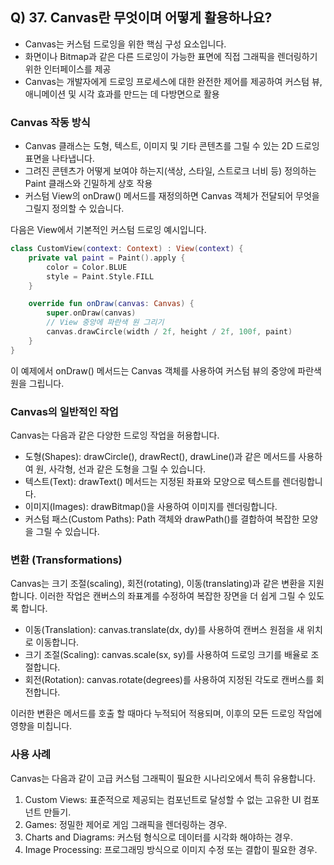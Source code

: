 ## Q) 37. Canvas란 무엇이며 어떻게 활용하나요?
- Canvas는 커스텀 드로잉을 위한 핵심 구성 요소입니다.
- 화면이나 Bitmap과 같은 다른 드로잉이 가능한 표면에 직접 그래픽을 렌더링하기 위한 인터페이스를 제공
- Canvas는 개발자에게 드로잉 프로세스에 대한 완전한 제어를 제공하여 커스텀 뷰, 애니메이션 및 시각 효과를 만드는 데 다방면으로 활용

### Canvas 작동 방식
- Canvas 클래스는 도형, 텍스트, 이미지 및 기타 콘텐츠를 그릴 수 있는 2D 드로잉 표면을 나타냅니다.
- 그려진 콘텐츠가 어떻게 보여야 하는지(색상, 스타일, 스트로크 너비 등) 정의하는 Paint 클래스와 긴밀하게 상호 작용
- 커스텀 View의 onDraw() 메서드를 재정의하면 Canvas 객체가 전달되어 무엇을 그릴지 정의할 수 있습니다.

다음은 View에서 기본적인 커스텀 드로잉 예시입니다.

```kotlin
class CustomView(context: Context) : View(context) {
    private val paint = Paint().apply {
        color = Color.BLUE
        style = Paint.Style.FILL
    }

    override fun onDraw(canvas: Canvas) {
        super.onDraw(canvas)
        // View 중앙에 파란색 원 그리기
        canvas.drawCircle(width / 2f, height / 2f, 100f, paint)
    }
}
```

이 예제에서 onDraw() 메서드는 Canvas 객체를 사용하여 커스텀 뷰의 중앙에 파란색 원을 그립니다.

### Canvas의 일반적인 작업

Canvas는 다음과 같은 다양한 드로잉 작업을 허용합니다.

* 도형(Shapes): drawCircle(), drawRect(), drawLine()과 같은 메서드를 사용하여 원, 사각형, 선과 같은 도형을 그릴 수 있습니다.
* 텍스트(Text): drawText() 메서드는 지정된 좌표와 모양으로 텍스트를 렌더링합니다.
* 이미지(Images): drawBitmap()을 사용하여 이미지를 렌더링합니다.
* 커스텀 패스(Custom Paths): Path 객체와 drawPath()를 결합하여 복잡한 모양을 그릴 수 있습니다.

### 변환 (Transformations)

Canvas는 크기 조절(scaling), 회전(rotating), 이동(translating)과 같은 변환을 지원합니다.
이러한 작업은 캔버스의 좌표계를 수정하여 복잡한 장면을 더 쉽게 그릴 수 있도록 합니다.

* 이동(Translation): canvas.translate(dx, dy)를 사용하여 캔버스 원점을 새 위치로 이동합니다.
* 크기 조절(Scaling): canvas.scale(sx, sy)를 사용하여 드로잉 크기를 배율로 조절합니다.
* 회전(Rotation): canvas.rotate(degrees)를 사용하여 지정된 각도로 캔버스를 회전합니다.

이러한 변환은 메서드를 호출 할 때마다 누적되어 적용되며, 이후의 모든 드로잉 작업에 영향을 미칩니다.

### 사용 사례

Canvas는 다음과 같이 고급 커스텀 그래픽이 필요한 시나리오에서 특히 유용합니다.

1. Custom Views: 표준적으로 제공되는 컴포넌트로 달성할 수 없는 고유한 UI 컴포넌트 만들기.
2. Games: 정밀한 제어로 게임 그래픽을 렌더링하는 경우.
3. Charts and Diagrams: 커스텀 형식으로 데이터를 시각화 해야하는 경우.
4. Image Processing: 프로그래밍 방식으로 이미지 수정 또는 결합이 필요한 경우.

